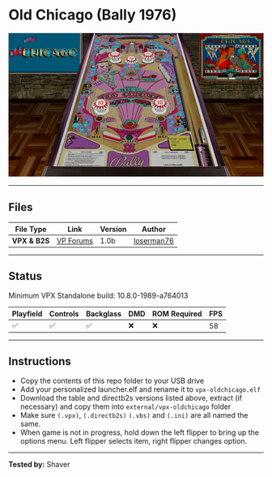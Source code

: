 # Old Chicago (Bally 1976)

![Table Preview](../../images/vpx-oldchicago-preview.png)

---

## Files
| File Type | Link | Version | Author | 
|-----------|--------|----------|--------------|
| **VPX & B2S** | [VP Forums](https://www.vpforums.org/index.php?app=downloads&showfile=13266) | 1.0b | [loserman76](https://www.vpforums.org/index.php?showuser=41250) |

---

## Status 
Minimum VPX Standalone build: 10.8.0-1989-a764013

| Playfield | Controls | Backglass | DMD | ROM Required | FPS | 
|-----------|----------|-----------|-----|--------------|-----|
| :white_check_mark: | :white_check_mark: | :white_check_mark: | :x: | :x: | 58 |

---

## Instructions

- Copy the contents of this repo folder to your USB drive
- Add your personalized launcher.elf and rename it to `vpx-oldchicago.elf`
- Download the table and directb2s versions listed above, extract (if necessary) and copy them into `external/vpx-oldchicago` folder
- Make sure `(.vpx)`, `(.directb2s)` `(.vbs)` and `(.ini)` are all named the same.
- When game is not in progress, hold down the left flipper to bring up the options menu. Left flipper selects item, right flipper changes option.

---

**Tested by:** Shaver
